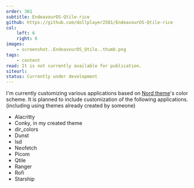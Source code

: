 ```yaml
---
order: 301
subtitle: EndeavourOS-Qtile-rice
github: https://github.com/dollplayer2501/EndeavourOS-Qtile-rice
col:
    left: 6
    right: 6
images:
    - screenshot..EndeavourOS_Qtile..thumb.png
tags:
    - content
read: It is not currently available for publication.
siteurl:
status: Currently under development
---
```


I'm currently customizing various applications based on [Nord theme](https://www.nordtheme.com/)'s color scheme.
It is planned to include customization of the following applications. (including using themes already created by someone)

- Alacritty
- Conky, in my created theme
- dir_colors
- Dunst
- lsd
- Neofetch
- Picom
- Qtile
- Ranger
- Rofi
- Starship
